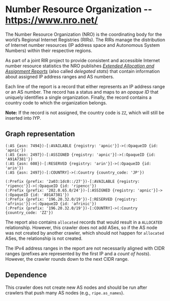 # Number Resource Organization -- https://www.nro.net/

The Number Resource Organization (NRO) is the coordinating body for the world’s Regional Internet
Registries (RIRs). The RIRs manage the distribution of Internet number resources (IP address space
and Autonomous System Numbers) within their respective regions.

As part of a joint RIR project to provide consistent and accessible Internet number resource
statistics the NRO publishes [*Extended Allocation and Assignment
Reports*](https://www.nro.net/about/rirs/statistics/) (also called *delegated stats*) that contain
information about assigned IP address ranges and AS numbers.

Each line of the report is a record that either represents an IP address range or an AS number. The
record has a status and maps to an *opaque ID* that uniquely identifies a single organization.
Finally, the record contains a country code to which the organization belongs.

**Note:** If the record is not assigned, the country code is `ZZ`, which will still be inserted into
IYP.

## Graph representation

```Cypher
(:AS {asn: 7494})-[:AVAILABLE {registry: 'apnic'}]->(:OpaqueID {id: 'apnic'})
(:AS {asn: 2497})-[:ASSIGNED {registry: 'apnic'}]->(:OpaqueID {id: 'A91A7381'})
(:AS {asn: 608})-[:RESERVED {registry: 'arin'}]->(:OpaqueID {id: 'arin'})
(:AS {asn: 2497})-[:COUNTRY]->(:Country {country_code: 'JP'})

(:Prefix {prefix: '2a03:1dc0::/27'})-[:AVAILABLE {registry: 'ripencc'}]->(:OpaqueID {id: 'ripencc'})
(:Prefix {prefix: '202.0.65.0/24'})-[:ASSIGNED {registry: 'apnic'}]->(:OpaqueID {id: 'A91A7381'})
(:Prefix {prefix: '196.20.32.0/19'})-[:RESERVED {registry: 'afrinic'}]->(:OpaqueID {id: 'afrinic'})
(:Prefix {prefix: '196.20.32.0/19'})-[:COUNTRY]->(:Country {country_code: 'ZZ'})
```

The report also contains `allocated` records that would result in a `ALLOCATED` relationship.
However, this crawler does not add ASes, so if the AS node was not created by another crawler, which
should not happen for `allocated` ASes, the relationship is not created.

The IPv4 address ranges in the report are not necessarily aligned with CIDR ranges (prefixes are
represented by the first IP and a *count of hosts*). However, the crawler rounds down to the next
CIDR range.

## Dependence

This crawler does not create new AS nodes and should be run after crawlers that push many AS nodes
(e.g., `ripe.as_names`).
